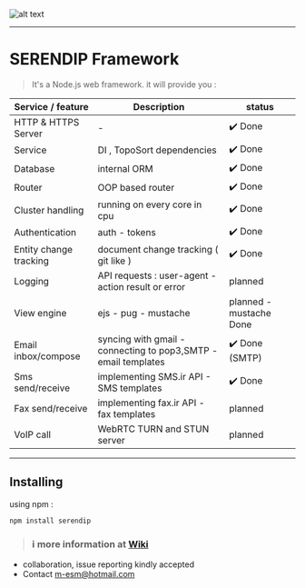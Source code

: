 ![alt text](https://raw.githubusercontent.com/m-esm/serendip/master/readme_header.png "serendip_header")
___
# SERENDIP Framework

> It's a Node.js web framework. it will provide you :

| Service / feature | Description | status |
|-|-|-|
|HTTP & HTTPS Server | - | :heavy_check_mark: Done | 
|Service  | DI , TopoSort dependencies | :heavy_check_mark: Done | 
|Database | internal ORM | :heavy_check_mark: Done | 
| Router | OOP based router | :heavy_check_mark: Done |
|Cluster handling| running on every core in cpu | :heavy_check_mark: Done |
|Authentication | auth - tokens | :heavy_check_mark: Done |
|Entity change tracking | document change tracking ( git like )  | :heavy_check_mark: Done |
|Logging | API requests : user-agent - action result or error | planned |
|View engine | ejs - pug - mustache | planned - mustache Done |
|Email inbox/compose| syncing with gmail - connecting to pop3,SMTP - email templates | :heavy_check_mark: Done (SMTP) |
|Sms send/receive| implementing SMS.ir API - SMS templates | :heavy_check_mark: Done |
|Fax send/receive| implementing fax.ir API - fax templates | planned |
|VoIP call| WebRTC TURN and STUN server | planned |

---

## Installing
using npm : 
```
npm install serendip 
```

> ### :information_source: more information at [Wiki](https://github.com/m-esm/serendip/wiki)

* collaboration, issue reporting kindly accepted
* Contact m-esm@hotmail.com 
